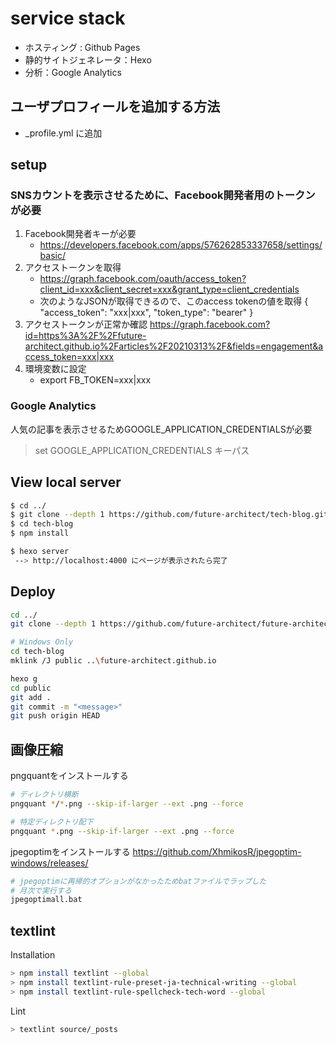 # service stack

* ホスティング : Github Pages
* 静的サイトジェネレータ：Hexo
* 分析：Google Analytics

## ユーザプロフィールを追加する方法

* _profile.yml に追加

## setup
### SNSカウントを表示させるために、Facebook開発者用のトークンが必要

1. Facebook開発者キーが必要
    * https://developers.facebook.com/apps/576262853337658/settings/basic/
2. アクセストークンを取得
    * https://graph.facebook.com/oauth/access_token?client_id=xxx&client_secret=xxx&grant_type=client_credentials
    * 次のようなJSONが取得できるので、このaccess tokenの値を取得
{
"access_token": "xxx|xxx",
"token_type": "bearer"
}
3. アクセストークンが正常か確認
https://graph.facebook.com?id=https%3A%2F%2Ffuture-architect.github.io%2Farticles%2F20210313%2F&fields=engagement&access_token=xxx|xxx
4. 環境変数に設定
    * export FB_TOKEN=xxx|xxx

### Google Analytics

人気の記事を表示させるためGOOGLE_APPLICATION_CREDENTIALSが必要

> set GOOGLE_APPLICATION_CREDENTIALS キーパス

## View local server

```sh
$ cd ../
$ git clone --depth 1 https://github.com/future-architect/tech-blog.git
$ cd tech-blog
$ npm install

$ hexo server
 --> http://localhost:4000 にページが表示されたら完了
```

## Deploy

```sh
cd ../
git clone --depth 1 https://github.com/future-architect/future-architect.github.io

# Windows Only
cd tech-blog
mklink /J public ..\future-architect.github.io

hexo g
cd public
git add .
git commit -m "<message>"
git push origin HEAD
```

## 画像圧縮

pngquantをインストールする

```sh
# ディレクトリ横断
pngquant */*.png --skip-if-larger --ext .png --force

# 特定ディレクトリ配下
pngquant *.png --skip-if-larger --ext .png --force
```

jpegoptimをインストールする
https://github.com/XhmikosR/jpegoptim-windows/releases/


```sh
# jpegoptimに再帰的オプションがなかったためbatファイルでラップした
# 月次で実行する
jpegoptimall.bat
```

## textlint

Installation

```sh
> npm install textlint --global
> npm install textlint-rule-preset-ja-technical-writing --global
> npm install textlint-rule-spellcheck-tech-word --global
```

Lint

```sh
> textlint source/_posts
```

